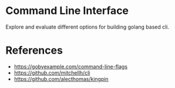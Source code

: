 # Command Line Interface

Explore and evaluate different options for building golang based cli. 


# References
- https://gobyexample.com/command-line-flags
- https://github.com/mitchellh/cli
- https://github.com/alecthomas/kingpin




